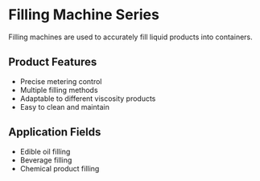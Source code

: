 # Filling Machine Series

Filling machines are used to accurately fill liquid products into containers.

## Product Features

- Precise metering control
- Multiple filling methods
- Adaptable to different viscosity products
- Easy to clean and maintain

## Application Fields

- Edible oil filling
- Beverage filling
- Chemical product filling
